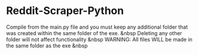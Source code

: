 # Reddit-Scraper-Python



Compile from the main.py file and you must keep any additional folder that was created within the same folder of the exe. &nbsp
Deleting any other folder will not affect functionality &nbsp
WARNING: All files WILL be made in the same folder as the exe &nbsp
